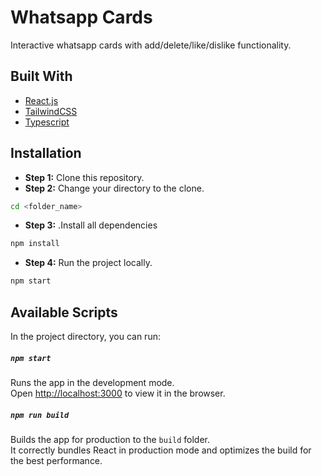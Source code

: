 # Whatsapp Cards
Interactive whatsapp cards with add/delete/like/dislike functionality. 

## Built With
* [React.js](https://reactjs.org/)
* [TailwindCSS](https://tailwindcss.com/)
* [Typescript](https://www.typescriptlang.org/)

## Installation
* **Step 1:** Clone this repository.
* **Step 2:** Change your directory to the clone.
```bash
cd <folder_name>
```
* **Step 3:** .Install all dependencies
```bash
npm install
```
* **Step 4:** Run the project locally.
```bash
npm start 
```
## Available Scripts
In the project directory, you can run:
##### `npm start`

Runs the app in the development mode.\
Open [http://localhost:3000](http://localhost:3000) to view it in the browser.

##### `npm run build`

Builds the app for production to the `build` folder.\
It correctly bundles React in production mode and optimizes the build for the best performance.

